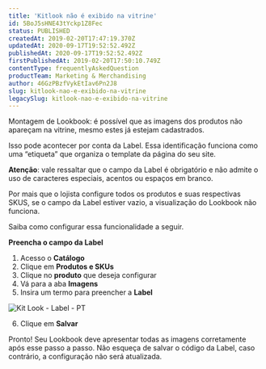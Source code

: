 ```yaml
---
title: 'Kitlook não é exibido na vitrine'
id: 5BoJ5sHNE43tYckp1Z8Fec
status: PUBLISHED
createdAt: 2019-02-20T17:47:19.370Z
updatedAt: 2020-09-17T19:52:52.492Z
publishedAt: 2020-09-17T19:52:52.492Z
firstPublishedAt: 2019-02-20T17:50:10.749Z
contentType: frequentlyAskedQuestion
productTeam: Marketing & Merchandising
author: 46GzPBzfVykEtIav6Pn2J8
slug: kitlook-nao-e-exibido-na-vitrine
legacySlug: kitlook-nao-e-exibido-na-vitrine
---
```


Montagem de Lookbook: é possível que as imagens dos produtos não apareçam na vitrine, mesmo estes já estejam cadastrados.  

Isso pode acontecer por conta da Label. Essa identificação funciona como uma “etiqueta” que organiza o template da página do seu site. 

__Atenção__: vale ressaltar que o campo da Label é obrigatório e não admite o uso de caracteres especiais, acentos ou espaços em branco. 

Por mais que o lojista configure todos os produtos e suas respectivas SKUS, se o campo da Label estiver vazio, a visualização do Lookbook não funciona.

Saiba como configurar essa funcionalidade a seguir.

__Preencha o campo da Label__

1. Acesso o  __Catálogo__
2. Clique em __Produtos e SKUs__
3. Clique no __produto__ que deseja configurar
4. Vá para a aba __Imagens__
5. Insira um termo para preencher a __Label__

  ![Kit Look - Label - PT](//images.ctfassets.net/alneenqid6w5/7FR879Lzl3eEDmAHiBV0TV/ba398076f25a3f1bc85df073e0e571c4/7FR879Lzl3eEDmAHiBV0TV_pt.png)

6. Clique em __Salvar__

Pronto! Seu Lookbook deve apresentar todas as imagens corretamente após esse passo a passo. Não esqueça de salvar o código da Label, caso contrário, a configuração não será atualizada.
